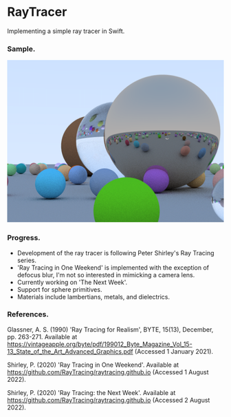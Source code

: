 # RayTracer
Implementing a simple ray tracer in Swift.

### Sample.
![image](https://github.com/ncke/RayTracer/blob/30a39ad2a17c6c20186e1616eb99c506cb9e1781/Samples/2022-08-01-spheres.png)

### Progress.
- Development of the  ray tracer is following Peter Shirley's Ray Tracing series.
- 'Ray Tracing in One Weekend' is implemented with the exception of defocus blur, I'm not so interested in mimicking a camera lens.
- Currently working on 'The Next Week'.
- Support for sphere primitives.
- Materials include lambertians, metals, and dielectrics.

### References.

Glassner, A. S. (1990) 'Ray Tracing for Realism', BYTE, 15(13), December, pp. 263-271. Available at https://vintageapple.org/byte/pdf/199012_Byte_Magazine_Vol_15-13_State_of_the_Art_Advanced_Graphics.pdf (Accessed 1 January 2021).

Shirley, P. (2020) 'Ray Tracing in One Weekend'. Available at https://github.com/RayTracing/raytracing.github.io (Accessed 1 August 2022).

Shirley, P. (2020) 'Ray Tracing: the Next Week'. Available at https://github.com/RayTracing/raytracing.github.io (Accessed 2 August 2022).
